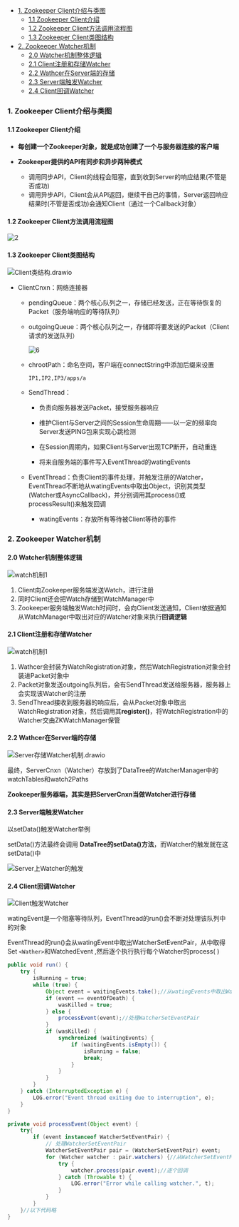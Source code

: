 - [1. Zookeeper Client介绍与类图](#1-zookeeper-client介绍与类图)
  - [1.1 Zookeeper Client介绍](#11-zookeeper-client介绍)
  - [1.2 Zookeeper Client方法调用流程图](#12-zookeeper-client方法调用流程图)
  - [1.3 Zookeeper Client类图结构](#13-zookeeper-client类图结构)
- [2. Zookeeper Watcher机制](#2-zookeeper-watcher机制)
  - [2.0 Watcher机制整体逻辑](#20-watcher机制整体逻辑)
  - [2.1 Client注册和存储Watcher](#21-client注册和存储watcher)
  - [2.2 Wathcer在Server端的存储](#22-wathcer在server端的存储)
  - [2.3 Server端触发Watcher](#23-server端触发watcher)
  - [2.4 Client回调Watcher](#24-client回调watcher)

### 1. Zookeeper Client介绍与类图

#### 1.1 Zookeeper Client介绍

* **每创建一个Zookeeper对象，就是成功创建了一个与服务器连接的客户端**
* **Zookeeper提供的API有同步和异步两种模式**

  * 调用同步API，Client的线程会阻塞，直到收到Server的响应结果(不管是否成功)
  * 调用异步API，Client会从API返回，继续干自己的事情，Server返回响应结果时(不管是否成功)会通知Client（通过一个Callback对象）

#### 1.2 Zookeeper Client方法调用流程图

![2](p/2.png)

#### 1.3 Zookeeper Client类图结构

![Client类结构.drawio](p/Client类结构.drawio.png)

* ClientCnxn：网络连接器

  * pendingQueue：两个核心队列之一，存储已经发送，正在等待恢复的Packet（服务端响应的等待队列）

  * outgoingQueue：两个核心队列之一，存储即将要发送的Packet（Client请求的发送队列）

    ![6](p\6.png)

  * chrootPath：命名空间，客户端在connectString中添加后缀来设置

    ```
    IP1,IP2,IP3/apps/a
    ```

    

  * SendThread：

    * 负责向服务器发送Packet，接受服务器响应

    * 维护Client与Server之间的Session生命周期——以一定的频率向Server发送PING包来实现心跳检测
    * 在Session周期内，如果Client与Server出现TCP断开，自动重连
    * 将来自服务端的事件写入EventThread的watingEvents

  * EventThread：负责Client的事件处理，并触发注册的Watcher，EventThread不断地从watingEvents中取出Object，识别其类型(Watcher或AsyncCallback)，并分别调用其process()或processResult()来触发回调

    * watingEvents：存放所有等待被Client等待的事件











### 2. Zookeeper Watcher机制

#### 2.0 Watcher机制整体逻辑

![watch机制1](p/4.png)

1. Client向Zookeeper服务端发送Watch，进行注册
2. 同时Client还会把Watch存储到WatchManager中
3. Zookeeper服务端触发Watch时间时，会向Client发送通知，Client依据通知从WatchManager中取出对应的Watcher对象来执行**回调逻辑**

#### 2.1 Client注册和存储Watcher

![watch机制1](p/2.png)

1. Wathcer会封装为WatchRegistration对象，然后WatchRegistration对象会封装进Packet对象中
2. Packet对象发送outgoing队列后，会有SendThread发送给服务器，服务器上会实现该Watcher的注册
3. SendThread接收到服务器的响应后，会从Packet对象中取出WatchRegistration对象，然后调用其**register()**，将WatchRegistration中的Watcher交由ZKWatchManager保管

#### 2.2 Wathcer在Server端的存储

![Server存储Watcher机制.drawio](p/Server存储Watcher机制.drawio.png)

最终，ServerCnxn（Watcher）存放到了DataTree的WatcherManager中的watchTables和watch2Paths

**Zookeeper服务器端，其实是把ServerCnxn当做Watcher进行存储**

#### 2.3 Server端触发Watcher

以setData()触发Watcher举例

setData()方法最终会调用 **DataTree的setData()方法**，而Watcher的触发就在这setData()中

![Server上Watcher的触发](p/Server上Watcher的触发.png)

#### 2.4 Client回调Watcher

![Client触发Watcher](p/Client触发Watcher.png)

watingEvent是一个阻塞等待队列，EventThread的run()会不断对处理该队列中的对象

EventThread的run()会从watingEvent中取出WatcherSetEventPair，从中取得Set `<Wather>`和WatchedEvent ,然后逐个执行执行每个Watcher的process( )

```java
public void run() {
    try {
        isRunning = true;
        while (true) {
            Object event = waitingEvents.take();//从watingEvents中取出WatcherSetEventPair
            if (event == eventOfDeath) {
                wasKilled = true;
            } else {
                processEvent(event);//处理WatcherSetEventPair
            }
            if (wasKilled) {
                synchronized (waitingEvents) {
                    if (waitingEvents.isEmpty()) {
                        isRunning = false;
                        break;
                    }
                }
            }
        }
    } catch (InterruptedException e) {
        LOG.error("Event thread exiting due to interruption", e);
    }
}

private void processEvent(Object event) {
    try{
        if (event instanceof WatcherSetEventPair) {
            // 处理WatcherSetEventPair
            WatcherSetEventPair pair = (WatcherSetEventPair) event;
            for (Watcher watcher : pair.watchers) {//从WatcherSetEventPair中取出Set<Watcher>
                try {
                    watcher.process(pair.event);//逐个回调
                } catch (Throwable t) {
                    LOG.error("Error while calling watcher.", t);
                }
            }
        }
    }//以下代码略
}
```
